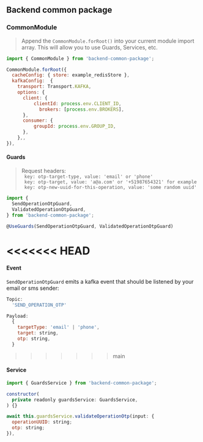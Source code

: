 ## Backend common package

### CommonModule

> Append the `CommonModule.forRoot()` into your current module import array. This will allow you to use Guards, Services, etc.

```js
import { CommonModule } from 'backend-common-package';
```

```js
CommonModule.forRoot({
  cacheConfig: { store: example_redisStore },
  kafkaConfig:  {
    transport: Transport.KAFKA,
    options: {
      client: {
          clientId: process.env.CLIENT_ID,
            brokers: [process.env.BROKERS],
      },
      consumer: {
          groupId: process.env.GROUP_ID,
      },
    },,
}),
```

#### Guards

> Request headers:\
> ` key: otp-target-type, value: 'email' or 'phone'`\
> ` key: otp-target, value: 'a@a.com' or '+51987654321' for example`\
> ` key: otp-new-uuid-for-this-operation, value: 'some random uuid'`

```js
import {
  SendOperationOtpGuard,
  ValidatedOperationOtpGuard,
} from 'backend-common-package';
```

```js
@UseGuards(SendOperationOtpGuard, ValidatedOperationOtpGuard)
```

<<<<<<< HEAD
=======
#### Event

`SendOperationOtpGuard` emits a kafka event that should be listened by your email or sms sender:

```js
Topic:
  'SEND_OPERATION_OTP'

Payload:
  {
    targetType: 'email' | 'phone',
    target: string,
    otp: string,
  }
```

>>>>>>> main
#### Service

```js
import { GuardsService } from 'backend-common-package';
```

```js
constructor(
  private readonly guardsService: GuardsService,
) {}
```

```js
await this.guardsService.validateOperationOtp(input: {
  operationUUID: string;
  otp: string;
}),
```
